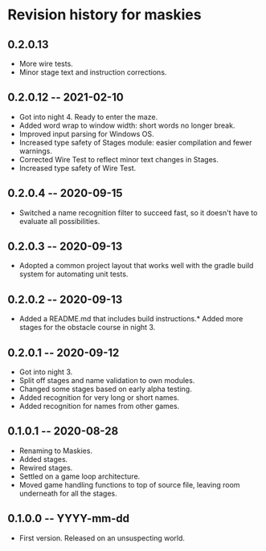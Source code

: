 # Revision history for maskies

## 0.2.0.13

* More wire tests.
* Minor stage text and instruction corrections.

## 0.2.0.12 -- 2021-02-10

* Got into night 4. Ready to enter the maze.
* Added word wrap to window width: short words no longer break.
* Improved input parsing for Windows OS.
* Increased type safety of Stages module: easier compilation and fewer warnings.
* Corrected Wire Test to reflect minor text changes in Stages.
* Increased type safety of Wire Test.

## 0.2.0.4 -- 2020-09-15

* Switched a name recognition filter to succeed fast, so it doesn't have to evaluate all possibilities.

## 0.2.0.3 -- 2020-09-13

* Adopted a common project layout that works well with the gradle build system for automating unit tests.

## 0.2.0.2 -- 2020-09-13

* Added a README.md that includes build instructions.* Added more stages for the obstacle course in night 3.

## 0.2.0.1 -- 2020-09-12

* Got into night 3.
* Split off stages and name validation to own modules.
* Changed some stages based on early alpha testing.
* Added recognition for very long or short names.
* Added recognition for names from other games.

## 0.1.0.1 -- 2020-08-28

* Renaming to Maskies.
* Added stages. 
* Rewired stages.
* Settled on a game loop architecture.
* Moved game handling functions to top of source file,
  leaving room underneath for all the stages.

## 0.1.0.0 -- YYYY-mm-dd

* First version. Released on an unsuspecting world.
